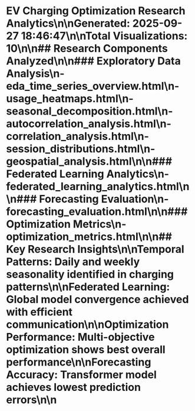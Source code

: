 # EV Charging Optimization Research Analytics\n\n**Generated:** 2025-09-27 18:46:47\n\n**Total Visualizations:** 10\n\n## Research Components Analyzed\n\n### Exploratory Data Analysis\n- eda_time_series_overview.html\n- usage_heatmaps.html\n- seasonal_decomposition.html\n- autocorrelation_analysis.html\n- correlation_analysis.html\n- session_distributions.html\n- geospatial_analysis.html\n\n### Federated Learning Analytics\n- federated_learning_analytics.html\n\n### Forecasting Evaluation\n- forecasting_evaluation.html\n\n### Optimization Metrics\n- optimization_metrics.html\n\n## Key Research Insights\n\n**Temporal Patterns:** Daily and weekly seasonality identified in charging patterns\n\n**Federated Learning:** Global model convergence achieved with efficient communication\n\n**Optimization Performance:** Multi-objective optimization shows best overall performance\n\n**Forecasting Accuracy:** Transformer model achieves lowest prediction errors\n\n